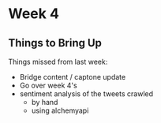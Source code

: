 # Week 4

## Things to Bring Up

Things missed from last week:

- Bridge content / captone update
- Go over week 4's
- sentiment analysis of the tweets crawled
  - by hand
  - using alchemyapi